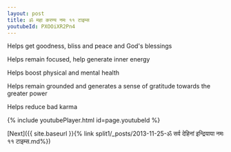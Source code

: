 ```yaml
---
layout: post
title: ॐ महा करण्य नमः ११ टाइम्स
youtubeId: PXOOiXR2Pn4
---
```

 
 
Helps get goodness, bliss and peace and God's blessings
 
Helps remain focused, help generate inner energy 
 
Helps boost physical and mental health 
 
Helps remain grounded and generates a sense of gratitude towards the greater power 
 
Helps reduce bad karma
 
 
 
 


{% include youtubePlayer.html id=page.youtubeId %}
 
[Next]({{ site.baseurl }}{% link  split1/_posts/2013-11-25-ॐ सर्व देहिनां इन्द्रियाया नमः ११ टाइम्स.md%})
 
